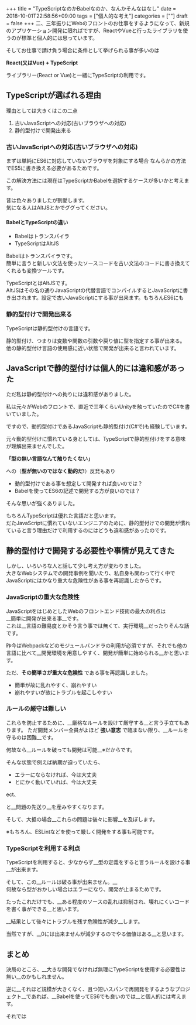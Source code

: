 +++
title = "TypeScriptなのかBabelなのか、なんかそんなはなし"
date = 2018-10-01T22:58:56+09:00
tags = ["個人的な考え"]
categories = [""]
draft = false
+++
二、三年振りにWebのフロントのお仕事をするようになって、新規のアプリケーション開発に限ればですが、ReactやVueと行ったライブラリを使うのが標準と個人的には思っています。

そしてお仕事で請け負う場合に条件として挙げられる事が多いのは

__React(又はVue) + TypeScript__


ライブラリー(React or Vue)と一緒にTypeScriptの利用です。

## TypeScriptが選ばれる理由
理由としては大きくはこの二点

1.  古いJavaScriptへの対応(古いブラウザへの対応)
1.  静的型付けで開発出来る


### 古いJavaScriptへの対応(古いブラウザへの対応)
まずは単純にES6に対応していないブラウザを対象にする場合
なんらかの方法でES5に書き換える必要があるためです。

この解決方法には現在はTypeScriptかBabelを選択するケースが多いかと考えます。

昔は色々ありましたが割愛します。  
気になる人はAltJSとかでググってください。

#### BabelとTypeScriptの違い

* Babelはトランスパイラ  
* TypeScriptはAltJS

Babelはトランスパイラです。  
簡単に言うと新しい文法を使ったソースコードを古い文法のコードに書き換えてくれるも変換ツールです。

TypeScriptとはAltJSです。  
AltJSはその名の通りJavaScriptの代替言語でコンパイルするとJavaScriptに書き出されます。設定で古いJavaScriptにする事が出来ます。もちろんES6にも

### 静的型付けで開発出来る
TypeScriptは静的型付けの言語です。  

静的型付け、つまりは変数や関数の引数や戻り値に型を指定する事が出来る。  
他の静的型付け言語の使用感に近い状態で開発が出来ると言われています。

## JavaScriptで静的型付けは個人的には違和感があった
ただ私は静的型付けへの拘りには違和感がありました。

私は元々がWebのフロントで、直近で三年くらいUnityを触っていたのでC#を書いていました。

ですので、動的型付けであるJavaScriptも静的型付け(C#で)も経験しています。

元々動的型付けに慣れている身としては、TypeScriptで静的型付けをする意味が理解出来ませんでした。

__「型の無い言語なんて触りたくない」__

への（__型が無いのではなく動的だ!__）反発もあり

- 動的型付けである事を想定して開発すれば良いのでは？
- Babelを使ってES6の記述で開発する方が良いのでは？

そんな思いが強くありました。

もちろんTypeScriptは優れた言語だと思います。  
だたJavaScriptに慣れていないエンジニアのために、静的型付けでの開発が慣れていると言う理由だけで利用するのにはどうも違和感があったのです。

## 静的型付けで開発する必要性や事情が見えてきた
しかし、いろいろな人と話して少し考え方が変わりました。  
大きなWebシステムでの開発事例を聞いたり、私自身も関わって行く中でJavaScriptにはかなり重大な危険性がある事を再認識したからです。


### JavaScriptの重大な危険性
JavaScriptをはじめとしたWebのフロントエンド技術の最大の利点は  
__簡単に開発が出来る事__です。  
これは__言語の難易度とかそう言う事では無くて、実行環境__だったりそんな話です。

昨今はWebpackなどのモジュールバンドラの利用が必須ですが、それでも他の言語に比べて__開発環境を用意しやすく、開発が簡単に始められる__かと思います。

ただ、__その簡単さが重大な危険性__ である事を再認識しました。

- 簡単が故に乱れやすく、崩れやすい
- 崩れやすいが故にトラブルを起こしやすい

### ルールの厳守は難しい

これらを防止するために、__厳格なルールを設けて厳守する__と言う手立てもあります。
ただ開発メンバー全員がよほど __強い意志__ で臨まない限り、__ルールを守るのは困難__です。

何故なら__ルールを破っても開発は可能__※だからです。
  
そんな状態で例えば納期が迫っていたら、

- エラーにならなければ、今は大丈夫
- とにかく動いていれば、今は大丈夫

ect、

と__問題の先送り__を産みやすくなります。

そして、大抵の場合__これらの問題は後々に影響__を及ぼします。

※もちろん、ESLintなどを使って厳しく開発をする事も可能です。

### TypeScriptを利用する利点

TypeScriptを利用すると、少なからず__型の定義をすると言うルールを設ける事__が出来ます。

そして、この__ルールは破る事が出来ません。__  
何故なら型がおかしい場合はエラーになり、開発が止まるためです。

たったこれだけでも、__ある程度のソースの乱れは抑制され、壊れにくいコードを書く事ができる__と思います。

__結果として後々にトラブルを残す危険性が減少__します。

当然ですが、__0には出来ませんが減少するのでやる価値はある__と思います。

## まとめ
決局のところ、__大きな開発でなければ無理にTypeScriptを使用する必要性は無い__のかもしれません。

逆に__それほど規模が大きくなく、且つ短いスパンで再開発をするようなプロジェクト__であれば、__Babelを使ってES6でも良いのでは__と個人的には考えます。


それでは